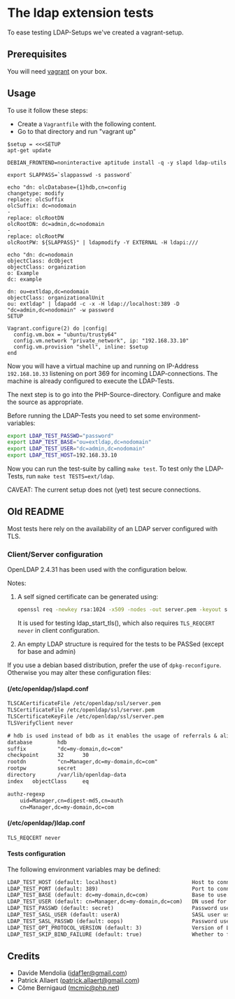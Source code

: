 # The ldap extension tests

To ease testing LDAP-Setups we've created a vagrant-setup.

## Prerequisites

You will need [vagrant](https://www.vagrantup.com) on your box.

## Usage

To use it follow these steps:

* Create a `Vagrantfile` with the following content.
* Go to that directory and run "vagrant up"

```Vagrantfile
$setup = <<<SETUP
apt-get update

DEBIAN_FRONTEND=noninteractive aptitude install -q -y slapd ldap-utils

export SLAPPASS=`slappasswd -s password`

echo "dn: olcDatabase={1}hdb,cn=config
changetype: modify
replace: olcSuffix
olcSuffix: dc=nodomain
-
replace: olcRootDN
olcRootDN: dc=admin,dc=nodomain
-
replace: olcRootPW
olcRootPW: ${SLAPPASS}" | ldapmodify -Y EXTERNAL -H ldapi:///

echo "dn: dc=nodomain
objectClass: dcObject
objectClass: organization
o: Example
dc: example

dn: ou=extldap,dc=nodomain
objectClass: organizationalUnit
ou: extldap" | ldapadd -c -x -H ldap://localhost:389 -D "dc=admin,dc=nodomain" -w password
SETUP

Vagrant.configure(2) do |config|
  config.vm.box = "ubuntu/trusty64"
  config.vm.network "private_network", ip: "192.168.33.10"
  config.vm.provision "shell", inline: $setup
end
```

Now you will have a virtual machine up and running on IP-Address `192.168.10.33`
listening on port 369 for incoming LDAP-connections. The machine is already
configured to execute the LDAP-Tests.

The next step is to go into the PHP-Source-directory. Configure and make the
source as appropriate.

Before running the LDAP-Tests you need to set some environment-variables:

```bash
export LDAP_TEST_PASSWD="password"
export LDAP_TEST_BASE="ou=extldap,dc=nodomain"
export LDAP_TEST_USER="dc=admin,dc=nodomain"
export LDAP_TEST_HOST=192.168.33.10
```

Now you can run the test-suite by calling `make test`. To test only the
LDAP-Tests, run `make test TESTS=ext/ldap`.

CAVEAT: The current setup does not (yet) test secure connections.

## Old README

Most tests here rely on the availability of an LDAP server configured with TLS.

### Client/Server configuration

OpenLDAP 2.4.31 has been used with the configuration below.

Notes:

1. A self signed certificate can be generated using:

    ```bash
    openssl req -newkey rsa:1024 -x509 -nodes -out server.pem -keyout server.pem -days 3650
    ```

    It is used for testing ldap_start_tls(), which also requires
    `TLS_REQCERT never` in client configuration.

2. An empty LDAP structure is required for the tests to be PASSed (except for
    base and admin)

If you use a debian based distribution, prefer the use of `dpkg-reconfigure`.
Otherwise you may alter these configuration files:

#### (/etc/openldap/)slapd.conf

```txt
TLSCACertificateFile /etc/openldap/ssl/server.pem
TLSCertificateFile /etc/openldap/ssl/server.pem
TLSCertificateKeyFile /etc/openldap/ssl/server.pem
TLSVerifyClient never

# hdb is used instead of bdb as it enables the usage of referrals & aliases
database        hdb
suffix          "dc=my-domain,dc=com"
checkpoint      32      30
rootdn          "cn=Manager,dc=my-domain,dc=com"
rootpw          secret
directory       /var/lib/openldap-data
index   objectClass     eq

authz-regexp
    uid=Manager,cn=digest-md5,cn=auth
    cn=Manager,dc=my-domain,dc=com
```

#### (/etc/openldap/)ldap.conf

```txt
TLS_REQCERT never
```

#### Tests configuration

The following environment variables may be defined:

```txt
LDAP_TEST_HOST (default: localhost)                        Host to connect to
LDAP_TEST_PORT (default: 389)                              Port to connect to
LDAP_TEST_BASE (default: dc=my-domain,dc=com)              Base to use. May be the ldap root or a subtree. (ldap_search_variation6 will fail if a subtree is used)
LDAP_TEST_USER (default: cn=Manager,dc=my-domain,dc=com)   DN used for binding
LDAP_TEST_PASSWD (default: secret)                         Password used for plain binding
LDAP_TEST_SASL_USER (default: userA)                       SASL user used for SASL binding
LDAP_TEST_SASL_PASSWD (default: oops)                      Password used for SASL binding
LDAP_TEST_OPT_PROTOCOL_VERSION (default: 3)                Version of LDAP protocol to use
LDAP_TEST_SKIP_BIND_FAILURE (default: true)                Whether to fail the test or not in case binding fails
```

## Credits

* Davide Mendolia (idaf1er@gmail.com)
* Patrick Allaert (patrick.allaert@gmail.com)
* Côme Bernigaud (mcmic@php.net)
